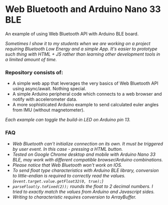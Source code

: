 # Web Bluetooth and Arduino Nano 33 BLE
An example of using Web Bluetooth API with Arduino BLE board.

*Sometimes I show it to my students when we are working on a project requiring Bluetooth Low Energy and a simple App. It's easier to prototype such thing with HTML + JS rather than learning other development tools in a limited amount of time.*


### Repository consists of:
- A simple web app that leverages the very basics of Web Bluetooth API using async/await. Nothing special.
- A simple Arduino peripheral code which connects to a web browser and notify with accelerometer data.
- A more sophisticated Arduino example to send calculated euler angles from IMU (without magnetometer).

*Each example can toggle the build-in LED on Arduino pin 13.*

### FAQ
- *Web Bluetooth can't initialize connection on its own. It must be triggered by user event. In this case - pressing a HTML button.*
- *Tested on Google Chrome desktop and mobile with Arduino Nano 33 BLE, may work with different compatible browser/Arduino combinations.*
- *Please notice that Web Bluetooth won't work on IOS.*
- *To send float type characteristics with Arduino BLE library, conversion to little-endian is required to correctly read the values. (`event.target.value.getFloat32(0, true);`)*
- *`parseFloat(y.toFixed(2));` rounds the float to 2 decimal numbers. I tried to exactly match the values from Arduino and Javascript sides.*
- *Writing to characteristic requires conversion to ArrayBuffer.*